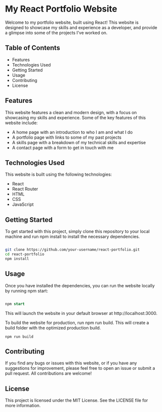 # My React Portfolio Website

Welcome to my portfolio website, built using React! This website is designed to showcase my skills and experience as a developer, and provide a glimpse into some of the projects I've worked on.
## Table of Contents

- Features
- Technologies Used
- Getting Started
- Usage
- Contributing
- License

## Features

This website features a clean and modern design, with a focus on showcasing my skills and experience. Some of the key features of this website include:

- A home page with an introduction to who I am and what I do
- A portfolio page with links to some of my past projects
- A skills page with a breakdown of my technical skills and expertise
- A contact page with a form to get in touch with me

## Technologies Used

This website is built using the following technologies:

- React
- React Router
- HTML
- CSS
- JavaScript

## Getting Started

To get started with this project, simply clone this repository to your local machine and run npm install to install the necessary dependencies.

```bash

git clone https://github.com/your-username/react-portfolio.git
cd react-portfolio
npm install
```

## Usage

Once you have installed the dependencies, you can run the website locally by running npm start:

```sql

npm start
```

This will launch the website in your default browser at http://localhost:3000.

To build the website for production, run npm run build. This will create a build folder with the optimized production build.

```
npm run build
```

## Contributing

If you find any bugs or issues with this website, or if you have any suggestions for improvement, please feel free to open an issue or submit a pull request. All contributions are welcome!
## License

This project is licensed under the MIT License. See the LICENSE file for more information.
